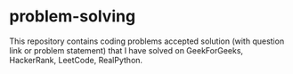 # problem-solving
This repository contains coding problems accepted solution (with question link or problem statement) that I have solved on GeekForGeeks, HackerRank, LeetCode, RealPython.
